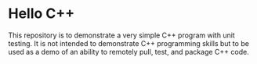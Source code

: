 # Hello C++

This repository is to demonstrate a very simple C++ program with unit testing. It is not intended to demonstrate C++ programming skills but to be used as a demo of an ability to remotely pull, test, and package C++ code.